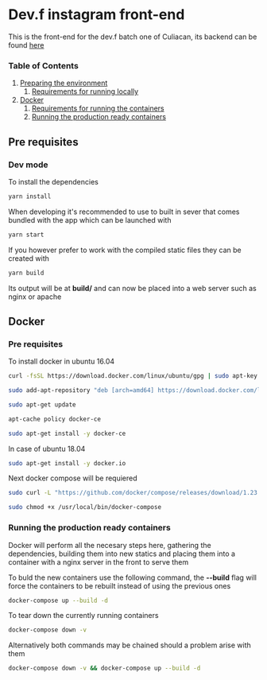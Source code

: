 # Dev.f instagram front-end

This is the front-end for the dev.f batch one of Culiacan, its backend can be found [here][Backend link] 
### Table of Contents
1. [Preparing the environment](#Pre-requisites)
    1. [Requirements for running locally](#Dev-mode)
2. [Docker](#Docker)
    1. [Requirements for running the containers](#Pre-requisites)
    1. [Running the production ready containers](#Running-the-production-ready-containers)

## Pre requisites
### Dev mode
To install the dependencies
```bash
yarn install
```

When developing it's recommended to use to built in sever that comes bundled with the app which can be launched with
```bash
yarn start
```

If you however prefer to work with the compiled static files they can be created with
```bash
yarn build
```

Its output will be at **build/** and can now be placed into a web server such as nginx or apache

## Docker
### Pre requisites
To install docker in ubuntu 16.04
```bash
curl -fsSL https://download.docker.com/linux/ubuntu/gpg | sudo apt-key add -

sudo add-apt-repository "deb [arch=amd64] https://download.docker.com/linux/ubuntu $(lsb_release -cs) stable"

sudo apt-get update

apt-cache policy docker-ce

sudo apt-get install -y docker-ce
```

In case of ubuntu 18.04
```bash
sudo apt-get install -y docker.io
```

Next docker compose will be requiered
```bash
sudo curl -L "https://github.com/docker/compose/releases/download/1.23.1/docker-compose-$(uname -s)-$(uname -m)" -o /usr/local/bin/docker-compose

sudo chmod +x /usr/local/bin/docker-compose
```

### Running the production ready containers
Docker will perform all the necesary steps here, gathering the dependencies, building them into new statics and placing them into a container with a nginx server in the front to serve them

To buld the new containers use the following command, the **--build** flag will force the containers to be rebuilt instead of using the previous ones
```bash
docker-compose up --build -d
```

To tear down the currently running containers
```bash
docker-compose down -v
```

Alternatively both commands may be chained should a problem arise with them
```bash
docker-compose down -v && docker-compose up --build -d
```

[Backend link]: (https://github.com/PootisPenserHere/devf-instagram-api)